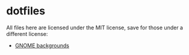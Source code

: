 # dotfiles

All files here are licensed under the MIT license, save for those under a different license:

- [GNOME backgrounds](https://gitlab.gnome.org/GNOME/gnome-backgrounds/-/blob/main/COPYING)
